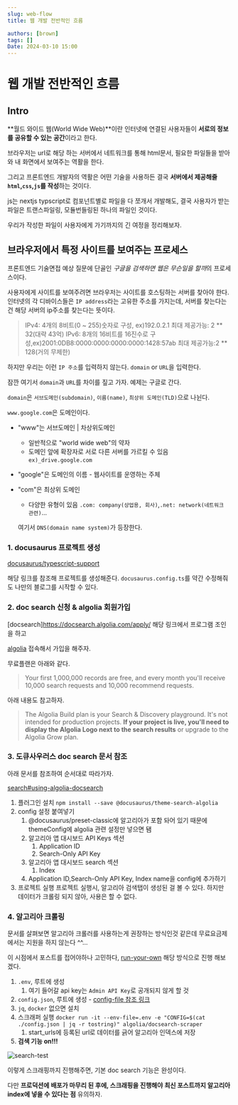 ```yaml
---
slug: web-flow
title: 웹 개발 전반적인 흐름

authors: [brown]
tags: []
Date: 2024-03-10 15:00
---
```


# 웹 개발 전반적인 흐름

## Intro

**월드 와이드 웹(World Wide Web)**이란 인터넷에 연결된 사용자들이 **서로의 정보를 공유할 수 있는 공간**이라고 한다.

브라우저는 url로 해당 하는 서버에서 네트워크를 통해 html문서, 필요한 파일들을 받아와 내 화면에서 보여주는 역활을 한다.

그리고 프론트엔드 개발자의 역활은 어떤 기술을 사용하든 결국 **서버에서 제공해줄 `html`,`css`,`js`를 작성**하는 것이다.

js는 nextjs typscript로 컴포넌트별로 파일을 다 쪼개서 개발해도, 결국 사용자가 받는 파일은 트랜스파일링, 모듈번들링된 하나의 파일인 것이다.

우리가 작성한 파일이 사용자에게 가기까지의 긴 여정을 정리해보자.

<!-- truncate -->

## 브라우저에서 특정 사이트를 보여주는 프로세스

프론트엔드 기술면접 예상 질문에 단골인 *구글을 검색하면 웹은 무슨일을 할까*의 프로세스이다.

사용자에게 사이트를 보여주려면 브라우저는 사이트를 호스팅하는 서버를 찾아야 한다. 인터넷의 각 디바이스들은 `IP address`라는 고유한 주소를 가지는데, 서버를 찾는다는 건 해당 서버의 ip주소를 찾는다는 뜻이다.

> IPv4: 4개의 8비트(0 ~ 255)숫자로 구성, ex)192.0.2.1 최대 제공가능: 2 ** 32(대략 43억)
> IPv6: 8개의 16비트를 16진수로 구성,ex)2001:0DB8:0000:0000:0000:0000:1428:57ab 최대 제공가능:2 ** 128(거의 무제한)

하지만 우리는 이런 `IP 주소`를 입력하지 않는다. `domain` or `URL`을 입력한다.

잠깐 여기서 `domain`과 `URL`를 차이를 짚고 가자. 예제는 구글로 간다.

`domain`은 `서브도메인(subdomain)`, `이름(name)`, `최상위 도메인(TLD)`으로 나뉜다.

`www.google.com`은 도메인이다.

- "www"는 서브도메인 | 차상위도메인
  - 일반적으로 "world wide web"의 약자
  - 도메인 앞에 확장자로 서로 다른 서버를 가르킬 수 있음 `ex)_drive.google.com`
- "google"은 도메인의 이름 - 웹사이트를 운영하는 주체
- "com"은 최상위 도메인

  - 다양한 유형이 있음 `.com: company(상업용, 회사)`,`.net: network(네트워크 관련)`...

  여기서 `DNS(domain name system)`가 등장한다.

### 1. docusaurus 프로젝트 생성

[docusaurus/typescript-support](https://docusaurus.io/docs/typescript-support)

해당 링크를 참조해 프로젝트를 생성해준다. `docusaurus.config.ts`를 약간 수정해줘도 나만의 블로그를 시작할 수 있다.

### 2. doc search 신청 & algolia 회원가입

[docsearch]https://docsearch.algolia.com/apply/ 해당 링크에서 프로그램 조인을 하고

[algolia](https://www.algolia.com/) 접속해서 가입을 해주자.

무료플랜은 아래와 같다.

> Your first 1,000,000 records are free, and every month you'll receive 10,000 search requests and 10,000 recommend requests.

아래 내용도 참고하자.

> The Algolia Build plan is your Search & Discovery playground.
> It's not intended for production projects.
> **If your project is live, you'll need to display the Algolia Logo next to the search results** or upgrade to the Algolia Grow plan.

### 3. 도큐사우러스 doc search 문서 참조

아래 문서를 참조하여 순서대로 따라가자.

[search#using-algolia-docsearch](https://docusaurus.io/docs/search#using-algolia-docsearch)

1. 플러그인 설치 `npm install --save @docusaurus/theme-search-algolia`
2. config 설정 붙여넣기
   1. @docusaurus/preset-classic에 알고리아가 포함 돠어 있기 때문에 themeConfig에 algolia 관련 설정만 넣으면 됌
   2. 알고리아 앱 대시보드 API Keys 섹션
      1. Application ID
      2. Search-Only API Key
   3. 알고리아 앱 대시보드 search 섹션
      1. Index
   4. Application ID,Search-Only API Key, Index name을 config에 추가하기
3. 프로젝트 실행
   프로젝트 실행시, 알고리아 검색탭이 생성된 걸 볼 수 있다. 하지만 데이터가 크롤링 되지 않아, 사용은 할 수 없다.

### 4. 알고리아 크롤링

문서를 살펴보면 알고리아 크롤러를 사용하는게 권장하는 방식인것 같은데 무료요금제에서는 지원을 하지 않는다 ^^...

이 시점에서 포스트를 접어야하나 고민하다, [run-your-own](https://docsearch.algolia.com/docs/legacy/run-your-own/) 해당 방식으로 진행 해보겠다.

1. `.env`, 루트에 생성
   1. 여기 들어갈 api key는 `Admin API Key`로 공개되지 않게 할 것
2. `config.json`, 루트에 생성 - [config-file 참조 링크](https://docsearch.algolia.com/docs/legacy/config-file)
3. `jq`, `docker` 없으면 설치
4. 스크래퍼 실행 `docker run -it --env-file=.env -e "CONFIG=$(cat ./config.json | jq -r tostring)" algolia/docsearch-scraper`
   1. start_urls에 등록된 url로 데이터를 긁어 알고리아 인덱스에 저장
5. **검색 기능 on!!!**

![search-test](search-test.png)

이렇게 스크래핑까지 진행해주면, 기본 doc search 기능은 완성이다.

다만 **프로덕션에 배포가 마무리 된 후에, 스크래핑을 진행해야 최신 포스트까지 알고리아 index에 넣을 수 있다는 점** 유의하자.

